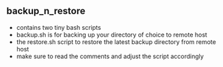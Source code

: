 ## backup_n_restore
* contains two tiny bash scripts
* backup.sh is for backing up your directory of choice to remote host
* the restore.sh script to restore the latest backup directory from remote host
* make sure to read the comments and adjust the script accordingly
